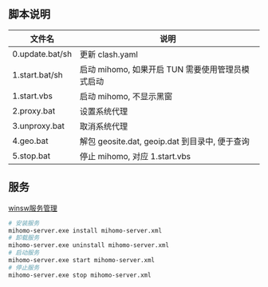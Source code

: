 ## 脚本说明

| 文件名          | 说明                                             |
| --------------- | ------------------------------------------------ |
| 0.update.bat/sh | 更新 clash.yaml                                  |
| 1.start.bat/sh  | 启动 mihomo, 如果开启 TUN 需要使用管理员模式启动 |
| 1.start.vbs     | 启动 mihomo, 不显示黑窗                          |
| 2.proxy.bat     | 设置系统代理                                     |
| 3.unproxy.bat   | 取消系统代理                                     |
| 4.geo.bat       | 解包 geosite.dat, geoip.dat 到目录中, 便于查询   |
| 5.stop.bat      | 停止 mihomo, 对应 1.start.vbs                    |


## 服务

[winsw服务管理](https://github.com/winsw/winsw)

```sh
# 安装服务
mihomo-server.exe install mihomo-server.xml
# 卸载服务
mihomo-server.exe uninstall mihomo-server.xml
# 启动服务
mihomo-server.exe start mihomo-server.xml
# 停止服务
mihomo-server.exe stop mihomo-server.xml
```